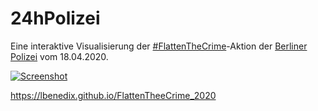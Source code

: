 24hPolizei
==========

Eine interaktive Visualisierung der [#FlattenTheCrime](https://twitter.com/hashtag/FlattenTheCrime)-Aktion der [Berliner Polizei](https://twitter.com/PolizeiBerlin_E) vom 18.04.2020.


<a href="https://lbenedix.github.io/FlattenTheeCrime_2020">![Screenshot](https://lbenedix.github.io/FlattenTheeCrime_2020/karte.png)</a>

https://lbenedix.github.io/FlattenTheeCrime_2020
